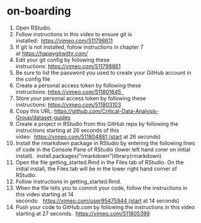 # on-boarding

1. Open RStudio.
2. Follow instructions in this video to ensure git is installed:  https://vimeo.com/511798611
3. If git is not installed, follow instructions in chapter 7 at https://happygitwithr.com/
4. Edit your git config by following these instructions: https://vimeo.com/511798861
5. Be sure to list the password you used to create your GitHub account in the config file
6. Create a personal access token by following these instructions: https://vimeo.com/511801645  
7. Store your personal access token by following these instructions: https://vimeo.com/511803103
8. Copy this URL: https://github.com/Critical-Data-Analysis-Group/dataset-guides
9. Create a project in RStudio from this GitHub repo by following the instructions starting at 26 seconds of this video:  https://vimeo.com/511804881 (start at 26 seconds)
10. Install the rmarkdown package in RStudio by entering the following lines of code in the Console Pane of RStudio (lower left hand corer on initial install).  install.packages("rmarkdown")library(rmarkdown)
11. Open the file getting_started.Rmd in the Files tab of RStudio. On the initial install, the Files tab will be in the lower right hand corner of RStudio.
12. Follow instructions in getting_started.Rmd.
13. When the file tells you to commit your code, follow the instructions in this video starting at 14 seconds:   https://vimeo.com/user95475944 (start at 14 seconds)
14. Push your code to GitHub.com by following the instructions in this video starting at 27 seconds.  https://vimeo.com/511805399

